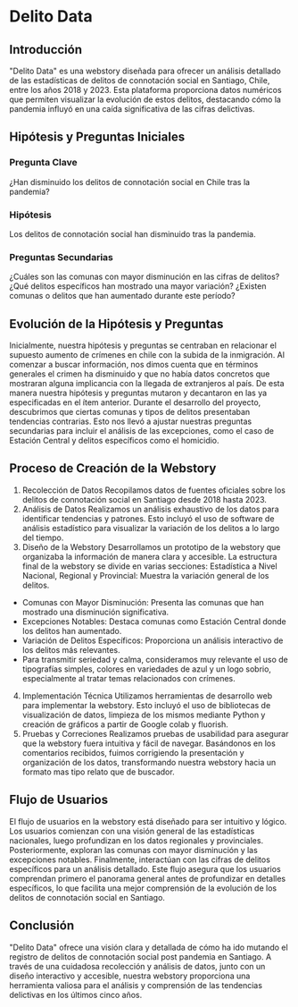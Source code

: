 # Delito Data
## Introducción
"Delito Data" es una webstory diseñada para ofrecer un análisis detallado de las estadísticas de delitos de connotación social en Santiago, Chile, entre los años 2018 y 2023. Esta plataforma proporciona datos numéricos que permiten visualizar la evolución de estos delitos, destacando cómo la pandemia influyó en una caída significativa de las cifras delictivas. 
## Hipótesis y Preguntas Iniciales
### Pregunta Clave
¿Han disminuido los delitos de connotación social en Chile tras la pandemia?
### Hipótesis
Los delitos de connotación social han disminuido tras la pandemia. 
### Preguntas Secundarias
¿Cuáles son las comunas con mayor disminución en las cifras de delitos?
¿Qué delitos específicos han mostrado una mayor variación?
¿Existen comunas o delitos que han aumentado durante este período?
## Evolución de la Hipótesis y Preguntas
Inicialmente, nuestra hipótesis y preguntas se centraban en relacionar el supuesto aumento de crímenes en chile con la subida de la inmigración. Al comenzar a buscar información, nos dimos cuenta que en términos generales el crimen ha disminuido y que no había datos concretos que mostraran alguna implicancia con la llegada de extranjeros al país. De esta manera nuestra hipótesis y preguntas mutaron y decantaron en las ya especificadas en el ítem anterior. Durante el desarrollo del proyecto, descubrimos que ciertas comunas y tipos de delitos presentaban tendencias contrarias. Esto nos llevó a ajustar nuestras preguntas secundarias para incluir el análisis de las excepciones, como el caso de Estación Central y delitos específicos como el homicidio.
## Proceso de Creación de la Webstory
1. Recolección de Datos
Recopilamos datos de fuentes oficiales sobre los delitos de connotación social en Santiago desde 2018 hasta 2023. 
2. Análisis de Datos
Realizamos un análisis exhaustivo de los datos para identificar tendencias y patrones. Esto incluyó el uso de software de análisis estadístico para visualizar la variación de los delitos a lo largo del tiempo.
3. Diseño de la Webstory
Desarrollamos un prototipo de la webstory que organizaba la información de manera clara y accesible. La estructura final de la webstory se divide en varias secciones:
Estadística a Nivel Nacional, Regional y Provincial: Muestra la variación general de los delitos.
- Comunas con Mayor Disminución: Presenta las comunas que han mostrado una disminución significativa.
- Excepciones Notables: Destaca comunas como Estación Central donde los delitos han aumentado.
- Variación de Delitos Específicos: Proporciona un análisis interactivo de los delitos más relevantes.
- Para transmitir seriedad y calma, consideramos muy relevante el uso de tipografías simples, colores en variedades de azul y un logo sobrio, especialmente al tratar temas relacionados con crímenes.
4. Implementación Técnica
Utilizamos herramientas de desarrollo web para implementar la webstory. Esto incluyó el uso de bibliotecas de visualización de datos, limpieza de los mismos mediante Python y creación de gráficos a partir de Google colab y fluorish.
5. Pruebas y Correciones
Realizamos pruebas de usabilidad para asegurar que la webstory fuera intuitiva y fácil de navegar. Basándonos en los comentarios recibidos, fuimos corrigiendo la presentación y organización de los datos, transformando nuestra webstory hacia un formato mas tipo relato que de buscador. 
## Flujo de Usuarios
El flujo de usuarios en la webstory está diseñado para ser intuitivo y lógico. Los usuarios comienzan con una visión general de las estadísticas nacionales, luego profundizan en los datos regionales y provinciales. Posteriormente, exploran las comunas con mayor disminución y las excepciones notables. Finalmente, interactúan con las cifras de delitos específicos para un análisis detallado.
Este flujo asegura que los usuarios comprendan primero el panorama general antes de profundizar en detalles específicos, lo que facilita una mejor comprensión de la evolución de los delitos de connotación social en Santiago.
## Conclusión
"Delito Data" ofrece una visión clara y detallada de cómo ha ido mutando el registro de delitos de connotación social post pandemia en Santiago. A través de una cuidadosa recolección y análisis de datos, junto con un diseño interactivo y accesible, nuestra webstory proporciona una herramienta valiosa para el análisis y comprensión de las tendencias delictivas en los últimos cinco años.
